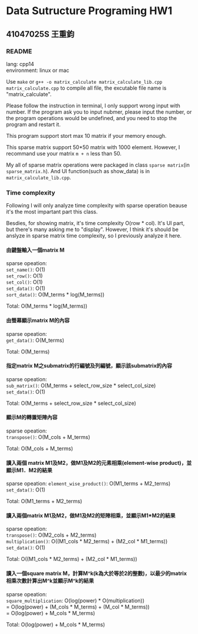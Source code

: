 # Data Sutructure Programing HW1
## 41047025S 王重鈞

### README

lang: cpp14  
environment: linux or mac  

Use 
`make` 
or 
`g++ -o matrix_calculate matrix_calculate_lib.cpp matrix_calculate.cpp` to compile all file, the excutable file name is "matrix_calculate".

Please follow the instruction in terminal, I only support wrong input with number. If the program ask you to input nubmer, please input the number, or the program operations would be undefined, and you need to stop the program and restart it.

This program support stort max 10 matrix if your memory enough.

This sparse matrix support 50\*50 matrix with 1000 element. However, I recommand use your matrix `m + n` less than 50.

My all of sparse matrix operations were packaged in class `sparse matrix`(in `sparse_matrix.h`).
And UI function(such as show_data) is in `matrix_calculate_lib.cpp`.

### Time complexity

Following I will only analyze time complexity with sparse operation beause it's the most impartant part this class.

Besdies, for showing matrix, it's time complexity O(row * col). It's UI part, but there's many asking me to "display". However, I think it's should be anslyze in sparse matrix time complexity, so I previously analyze it here.


#### 由鍵盤輸入一個matrix M

sparse opeation:  
`set_name()`: O(1)  
`set_row()`: O(1)  
`set_col()`: O(1)  
`set_data()`: O(1)  
`sort_data()`: O(M_terms * log(M_terms))   

Total: O(M_terms * log(M_terms))

#### 由螢幕顯示matrix M的內容

sparse opeation:  
`get_data()`: O(M_terms)  

Total: O(M_terms)

#### 指定matrix M之submatrix的行編號及列編號，顯示該submatrix的內容

sparse opeation:  
`sub_matrix()`: O(M_terms + select_row_size * select_col_size)  
`set_data()`: O(1)  

Total: O(M_terms + select_row_size * select_col_size)

#### 顯示M的轉置矩陣內容
 
sparse opeation:  
 `transpose()`: O(M_cols + M_terms)  

Total: O(M_cols + M_terms)

#### 讀入兩個 matrix M1及M2，做M1及M2的元素相乘(element-wise product)，並顯示M1．M2的結果

sparse opeation:
`element_wise_product()`: O(M1_terms + M2_terms)  
`set_data()`: O(1)  

Total: O(M1_terms + M2_terms)

#### 讀入兩個matrix M1及M2，做M1及M2的矩陣相乘，並顯示M1*M2的結果

sparse opeation:  
 `transpose()`: O(M2_cols + M2_terms)  
`multiplication()`: O((M1_cols * M2_terms) + (M2_col * M1_terms))  
`set_data()`: O(1)  

Total: O((M1_cols * M2_terms) + (M2_col * M1_terms))

#### 讀入一個square matrix M，計算M^k(k為大於等於2的整數)，以最少的matrix相乘次數計算出M^k並顯示M^k的結果

sparse opeation:  
`square_multiplication`: O(log(power) * O(multiplication))  
 = O(log(power) + (M_cols * M_terms) + (M_col * M_terms))  
 = O(log(power) + M_cols * M_terms)  
 
Total: O(log(power) + M_cols * M_terms)
